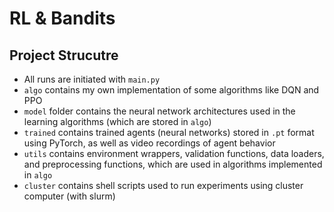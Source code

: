 # RL & Bandits
## Project Strucutre
* All runs are initiated with `main.py`
* `algo` contains my own implementation of some algorithms like DQN and PPO
* `model` folder contains the neural network architectures used in the learning algorithms (which are stored in `algo`)
* `trained` contains trained agents (neural networks) stored in `.pt` format using PyTorch, as well as video recordings of agent behavior
* `utils` contains environment wrappers, validation functions, data loaders, and preprocessing functions, which are used in algorithms implemented in `algo`
* `cluster` contains shell scripts used to run experiments using cluster computer (with slurm)

